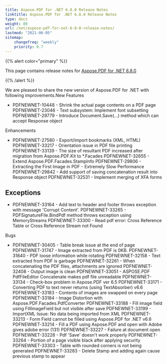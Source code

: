 ```yaml
---
title: Aspose.PDF for .NET 6.8.0 Release Notes
linktitle: Aspose.PDF for .NET 6.8.0 Release Notes
type: docs
weight: 80
url: /net/aspose-pdf-for-net-6-8-0-release-notes/
lastmod: "2021-06-05"
sitemap:
    changefreq: "weekly"
    priority: 0.7
---
```


{{% alert color="primary" %}}

This page contains release notes for [Aspose.PDF for .NET 6.8.0](http://www.aspose.com/downloads/pdf/net/new-releases/aspose.pdf-for-.net-6.8.0/)

{{% /alert %}}

We are pleased to share the new version of Aspose.PDF for .NET with following improvements.New Features

- PDFNEWNET-10448 - Shrink the actual page contents on a PDF page
  PDFNEWNET-23046 - Text subsystem: Implement font subsetting
  PDFNEWNET-29779 - Introduce Document.Save(...) method which can accept Response object

Enhancements

- PDFNEWNET-27580 - Export/import bookmarks (XML, HTML)
  PDFNEWNET-33217 - Orientation issue in PDF file printing
  PDFNEWNET-33139 - The size of resultant PDF increased after migration from Aspose.PDF.Kit to *.Facades
  PDFNEWNET-32655 - Extend Aspose.PDF.Facades.StampInfo
  PDFNEWNET-29806 - Extracting the First Image in PDF - Extremely Slow Performance
  PDFNEWNET-29842 - Add support of saving concatenation result into Response object
  PDFNEWNET-32531 - Implement merging of XFA forms
## **Exceptions**
- PDFNEWNET-33164 - Add text to header and footer throws exception with message 'Corrupt Content'.
  PDFNEWNET-33265 - PDFSignatureFile.BindPdf method throws exception using MemoryStreams
  PDFNEWNET-33300 - Read pdf error: Cross Reference Table or Cross Reference Stream not Found

Bugs

- PDFNEWNET-30405 - Table break issue at the end of page
  PDFNEWNET-31747 - Image extracted from PDF is 0KB.
  PDFNEWNET-31840 - PDF loose information while rotating
  PDFNEWNET-32158 - Text extracted from PDF is garbage
  PDFNEWNET-32261 - When concatenating the PDF files, attachments are ignored
  PDFNEWNET-32408 - Output image is clean
  PDFNEWNET-33051 - ASPOSE.PDF PdfFileEditor Concatenate makes pdf file unreadable
  PDFNEWNET-33134 - Check-box problem in Aspose.PDF ver 6.5
  PDFNEWNET-33171 - Converting PDF to text never returns (using TextAbsorber) v6.6
  PDFNEWNET-33183 - Contents of images are swapped on every page
  PDFNEWNET-33184 - Image Distortion with Aspose.PDF.Facades.PdfConverter
  PDFNEWNET-33188 - Fill image field using FillImageField but not visible after save
  PDFNEWNET-33199 - ImportXML Issue: No data being imported from XML
  PDFNEWNET-33213 - Form Field cannot be filled using Aspose.PDF for .NET v6.6
  PDFNEWNET-33214 - Fill a PDF using Aspose.PDF and open with Adobe gives adobe error (131)
  PDFNEWNET-33227 - Failure at document open
  PDFNEWNET-33228 - Pdf 'Save' doesn't work properly
  PDFNEWNET-33264 - Portion of a page visible black after applying security
  PDFNEWNET-33303 - Table with rounded corners is not being generated
  PDFNEWNET-33283 - Delete Stamp and adding again cause previous stamp to appear
